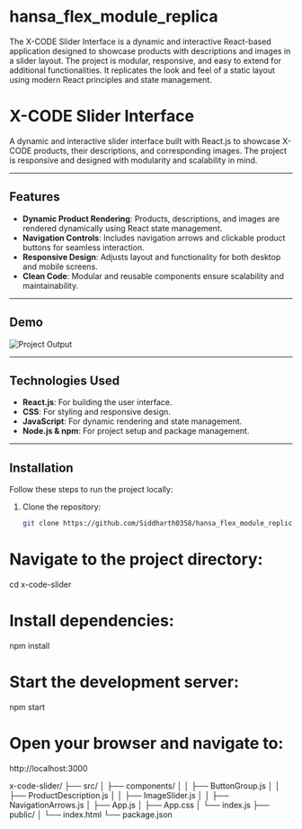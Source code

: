 # hansa_flex_module_replica
The X-CODE Slider Interface is a dynamic and interactive React-based application designed to showcase products with descriptions and images in a slider layout. The project is modular, responsive, and easy to extend for additional functionalities. It replicates the look and feel of a static layout using modern React principles and state management.
# X-CODE Slider Interface

A dynamic and interactive slider interface built with React.js to showcase X-CODE products, their descriptions, and corresponding images. The project is responsive and designed with modularity and scalability in mind.

---

## Features

- **Dynamic Product Rendering**: Products, descriptions, and images are rendered dynamically using React state management.
- **Navigation Controls**: Includes navigation arrows and clickable product buttons for seamless interaction.
- **Responsive Design**: Adjusts layout and functionality for both desktop and mobile screens.
- **Clean Code**: Modular and reusable components ensure scalability and maintainability.

---

## Demo

![Project Output](assets/output.png)

---

## Technologies Used

- **React.js**: For building the user interface.
- **CSS**: For styling and responsive design.
- **JavaScript**: For dynamic rendering and state management.
- **Node.js & npm**: For project setup and package management.

---

## Installation

Follow these steps to run the project locally:

1. Clone the repository:
   ```bash
   git clone https://github.com/Siddharth0358/hansa_flex_module_replica.git
   
# Navigate to the project directory:
cd x-code-slider

# Install dependencies:
npm install

# Start the development server:
npm start

# Open your browser and navigate to:
http://localhost:3000


x-code-slider/
├── src/
│   ├── components/
│   │   ├── ButtonGroup.js
│   │   ├── ProductDescription.js
│   │   ├── ImageSlider.js
│   │   ├── NavigationArrows.js
│   ├── App.js
│   ├── App.css
│   └── index.js
├── public/
│   └── index.html
└── package.json
